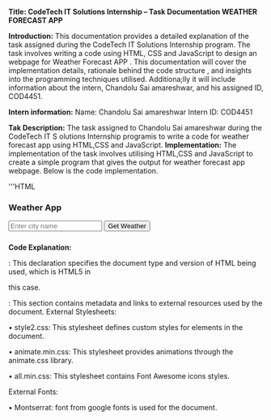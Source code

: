 **Title: CodeTech IT Solutions Internship – Task Documentation WEATHER FORECAST APP**

**Introduction:**
This documentation provides a detailed explanation of the task assigned during the CodeTech IT Solutions 
Internship program. The task involves writing a code using HTML, CSS and JavaScript to design an webpage for 
Weather Forecast APP . This documentation will cover the implementation details, rationale behind the code 
structure , and insights into the programming techniques utilised. Additiona;lly it will include information about the intern, Chandolu Sai amareshwar, and his assigned ID, COD4451.

**Intern information:**
Name: Chandolu Sai amareshwar
Intern ID: COD4451

**Tak Description:**
The task assigned to Chandolu Sai amareshwar during the CodeTech IT S olutions Internship programis to write 
a code for weather forecast app using HTML,CSS and JavaScript.
**Implementation:**
The implementation of the task involves utilising HTML,CSS and JavaScript to create a simple program that gives 
the output for weather forecast app webpage. Below is the code implementation. 

'''HTML
<!DOCTYPE html>

<head>

  <link rel="stylesheet" href="style2.css">
<link rel="stylesheet" href=
"https://cdnjs.cloudflare.com/ajax/libs/animate.css/4.1.1/animate.min.css">
<link rel="stylesheet" href=
"https://cdnjs.cloudflare.com/ajax/libs/font-awesome/5.15.1/css/all.min.css">
<link rel="stylesheet" href=
"https://fonts.googleapis.com/css2?family=Montserrat:wght@400;700&display=swap">
<title>Weather Forecast App</title>
</head>
<body>
<div class="container">
<div class="weather-card">
<h3>
Weather App
</h3>
<input type="text" id="city-input"
placeholder="Enter city name">
<button id="city-input-btn"
onclick="weatherFn($('#city-input').val())">
Get Weather
</button>
<div id="weather-info"
class="animate__animated animate__fadeIn">
<h3 id="city-name"></h3>
<p id="date"></p>
<!-- <img id="weather-icon" src="" alt="Weather Icon"> -->
<p id="temperature"></p>
<p id="description"></p>
<p id="wind-speed"></p>
</div>
</div>
</div>
<script src=
"https://code.jquery.com/jquery-3.6.0.min.js">
</script>
<script src=
"https://momentjs.com/downloads/moment.min.js">
</script>
<script src="script2.js"></script>
</body>
</html>

**Code Explanation:**
<!DOCTYPE html>: This declaration specifies the document type and version of HTML being used, which is HTML5 in 
this case.
<head>: This section contains metadata and links to external resources used by the document.
External Stylesheets:
  
• style2.css: This stylesheet defines custom styles for elements in the document.

• animate.min.css: This stylesheet provides animations through the animate.css library.

• all.min.css: This stylesheet contains Font Awesome icons styles.

External Fonts:

• Montserrat: font from google fonts is used for the document.

<title>: Sets the title of the document to "Weather Forecast App".

  <body>: This section contains the content of the document visible to the user.

    .container: This is a container for the content of the application.

.weather-card: This is a card-like container for the weather application.

<h3>: Displays the title "Weather App". It is heading tag and a paired tag.

  <input>: Allows users to input the name of a city for weather information.

<button>: When clicked, triggers a JavaScript function to fetch weather information for the entered city.

<div id="weather-info">: This div displays weather information fetched via JavaScript.

  <h3 id="city-name">: Displays the name of the city.

    <p id="date">: Displays the current date.

<p id="temperature">: Displays the temperature.

<p id="description">: Displays a brief description of the weather.

<p id="wind-speed">: Displays the wind speed.

'''CSS:

body {

margin: 0;

font-family: 'Montserrat', sans-serif;

display: flex;

justify-content: center;


align-items: center;

height: 100vh;

background: linear-gradient(to right, #4CAF50, #2196F3);

}

.container {

text-align: center;

}

.weather-card {

background-color: rgba(255, 255, 255, 0.95);

border-radius: 20px;

padding: 20px;

box-shadow: 0 0 30px rgba(0, 0, 0, 0.1);

transition: transform 0.3s ease-in-out;

width: 450px;

}

.weather-card:hover {

transform: scale(1.05);

}

#city-input {

padding: 15px;

margin: 10px 0;

width: 70%;

border: 1px solid #ccc;

border-radius: 5px;

font-size: 16px;

}

#city-input:focus {

outline: none;

border-color: #2196F3;

}

#city-input::placeholder {

color: #aaa;

}

#city-input-btn {

padding: 10px;

background-color: #2196F3;

color: #fff;

border: none;

border-radius: 5px;

font-size: 16px;

cursor: pointer;

}

#city-input-btn:hover {

background-color: #1565C0;

}

#weather-info {

display: none;

}

#weather-icon {

width: 100px;

height: 100px;

}

#temperature {

font-size: 24px;

font-weight: bold;

margin: 8px 0;

}

#description {

font-size: 18px;

margin-bottom: 10px;

}

#wind-speed {

font-size: 16px;

color: rgb(255, 0, 0);

}

#date {

font-size: 14px;

color: rgb(255, 0, 0);

}

**Code Explanation: **

body: Styles applied to the body element.

• margin: 0;: Removes default margin.

• font-family: 'Montserrat', sans-serif;: Sets the font family to Montserrat, a sans-serif font.

• display: flex;: Uses Flexbox layout.

• justify-content: center;: Centers content horizontally.

• align-items: center;: Centers content vertically.

• height: 100vh;: Sets the height to 100% of the viewport height.

• background: linear-gradient(to right, #4CAF50, #2196F3);: Applies a linear gradient background from 
#4CAF50 to #2196F3, from left to right.

.container: Styles applied to elements with the class "container".

• text-align: center;: Centers text horizontally.

.weather-card: Styles applied to elements with the class "weather-card".

• background-color: rgba(255, 255, 255, 0.95);: Sets the background color to a semi-transparent white.

• border-radius: 20px;: Rounds the corners with a radius of 20px.

• padding: 20px;: Adds internal spacing of 20px.

• box-shadow: 0 0 30px rgba(0, 0, 0, 0.1);: Adds a shadow effect.

• transition: transform 0.3s ease-in-out;: Sets a transition effect for the transform property.

• width: 450px;: Sets a fixed width of 450px.

.weather-card:hover: Styles applied when hovering over elements with the class "weather-card".
transform: scale(1.05);: Enlarges the element by 5% on hover.
#city-input: Styles applied to the element with the id "city-input".

• padding: 15px;: Adds internal spacing of 15px.

• margin: 10px 0;: Sets margin above and below the element to 10px.

• width: 70%;: Sets the width to 70% of its container.

• border: 1px solid #ccc;: Adds a 1px solid border with a light gray color.

• border-radius: 5px;: Rounds the corners with a radius of 5px.

• font-size: 16px;: Sets the font size to 16px.

#city-input:focus: Styles applied when the element with the id "city-input" is focused.

• outline: none;: Removes the default focus outline.

• border-color: #2196F3;: Changes the border color on focus to #2196F3.

#city-input::placeholder: Styles applied to the placeholder text of the element with the id "city-input".

• color: #aaa;: Sets the color of the placeholder text to light gray.

#city-input-btn: Styles applied to the element with the id "city-input-btn".

• padding: 10px;: Adds internal spacing of 10px.

• background-color: #2196F3;: Sets the background color to #2196F3.

color: #fff;: Sets the text color to white.

• border: none;: Removes the border.

• border-radius: 5px;: Rounds the corners with a radius of 5px.

• font-size: 16px;: Sets the font size to 16px.

• cursor: pointer;: Changes the cursor to a pointer on hover.

#city-input-btn:hover: Styles applied when hovering over the element with the id "city-input-btn".

• background-color: #1565C0;: Changes the background color to #1565C0 on hover.

#weather-info: Styles applied to the element with the id "weather-info".

• display: none;: Hides the element by default.

#temperature, #description, #wind-speed, #date: Styles applied to elements with the corresponding ids.

• font-size: Sets the font size.

• margin: Sets the margin.

• font-weight: Sets the font weight for temperature.

• color: Sets the text color for wind-speed and date.

'''JavaScript

const url =

'https://api.openweathermap.org/data/2.5/weather';

const apiKey =
'f00c38e0279b7bc85480c3fe775d518c';
$(document).ready(function () {

weatherFn('Pune');

});

async function weatherFn(cName) {

const temp =
`${url}?q=${cName}&appid=${apiKey}&units=metric`;

try {

const res = await fetch(temp);

const data = await res.json();

if (res.ok) {

weatherShowFn(data);

} else {

alert('City not found. Please try again.');

}

} catch (error) {

console.error('Error fetching weather data:', error);

}

}

function weatherShowFn(data) {

$('#city-name').text(data.name);

$('#date').text(moment().

format('MMMM Do YYYY, h:mm:ss a'));

$('#temperature').

html(`${data.main.temp}°C`);

$('#description').

text(data.weather[0].description);

$('#wind-speed').

html(`Wind Speed: ${data.wind.speed} m/s`);

$('#weather-icon').

attr('src',

`...`);

$('#weather-info').fadeIn();

}

**Code Explanation:**

Constants:

• url: Stores the base URL of the OpenWeatherMap API.

• apiKey: Stores the API key required for accessing the OpenWeatherMap API.

Document Ready Function:

• $(document).ready(function () {...}): This is a jQuery function that executes when the document (HTML) is 

fully loaded. It initiates the weatherFn function with the city name 'Pune'.

weatherFn Function:

• This function takes a city name (cName) as an argument.

• Constructs the API URL with the city name and API key.

• Attempts to fetch weather data from the OpenWeatherMap API using fetch and await.

• If the response is successful (res.ok), it calls the weatherShowFn function with the retrieved data. If not, 
it displays an alert indicating that the city was not found.

• Catches and handles any errors that may occur during the fetch process.
weatherShowFn Function:

• This function is responsible for displaying weather information on the webpage.

• It updates various HTML elements with the relevant weather data extracted from the API response.

• $('#city-name').text(data.name): Updates the element with the id city-name with the name of the city.

• $('#date').text(moment().format('MMMM Do YYYY, h:mm:ss a')): Updates the element with the id date with 
the current date and time using the Moment.js library.

• $('#temperature').html(${data.main.temp}°C): Updates the element with the id temperature with the 
temperature in Celsius.

• $('#description').text(data.weather[0].description): Updates the element with the id description with the 
weather description.

• $('#wind-speed').html(Wind Speed: ${data.wind.speed} m/s): Updates the element with the id wind-speed
with the wind speed.

• $('#weather-icon').attr('src', '...'): Updates the src attribute of the element with the id weather-icon with the 
appropriate weather icon URL (which is omitted in the provided code).

• $('#weather-info').fadeIn(): Fades in the element with the id weather-info, presumably displaying it on the 
webpage.

**Rationale:**
The program utilizes the HTML code for providing the structure for the webpage, CSS Code provides the 
decoration for the web page for looking more attractive and JavaScript code provides the functionality for the web page 
so that it works effectively. 

**Conclusion:**
In conclusion, the task assigned to Chandolu Sai amareshwar during the CodeTech IT solutions internship program 
involved writing a code using Web technologies to provide a webpage for Weather Forecast APP. The implemented 
solution successfully accomplishes this task using HTML, CSS and JavaScript. This documentation provides insights into implementation details, code explanation, and rationale behind the chosen approach. Chandolu Sai amareshwar with Intern ID COD4451, has effectively completed this task as part of the internship program. 
This concludes the documentation for the task “Weather Forecast APP” assigned during the CodeTech IT Solutions 
internship program.
